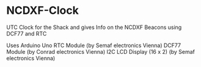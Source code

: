 # NCDXF-Clock
UTC Clock for the Shack and gives Info on the NCDXF Beacons using DCF77 and RTC

Uses
Arduino Uno
RTC Module (by Semaf electronics Vienna)
DCF77 Module (by Conrad electronics Vienna)
I2C LCD Display (16 x 2) (by Semaf electronics Vienna)
